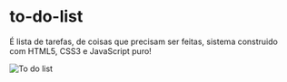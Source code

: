 # to-do-list

É lista de tarefas, de coisas que precisam ser feitas, sistema construido com HTML5, CSS3 e JavaScript puro!

![To do list](https://user-images.githubusercontent.com/68452830/189059815-0ffa152c-e295-46c7-bffd-049ac7b4a85f.png)
